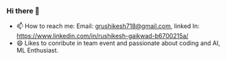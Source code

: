 ### Hi there 👋

- 📫 How to reach me: Email: grushikesh718@gmail.com, linked In: https://www.linkedin.com/in/rushikesh-gaikwad-b6700215a/
- 😄 Likes to conribute in team event and passionate about coding and AI, ML Enthusiast.

